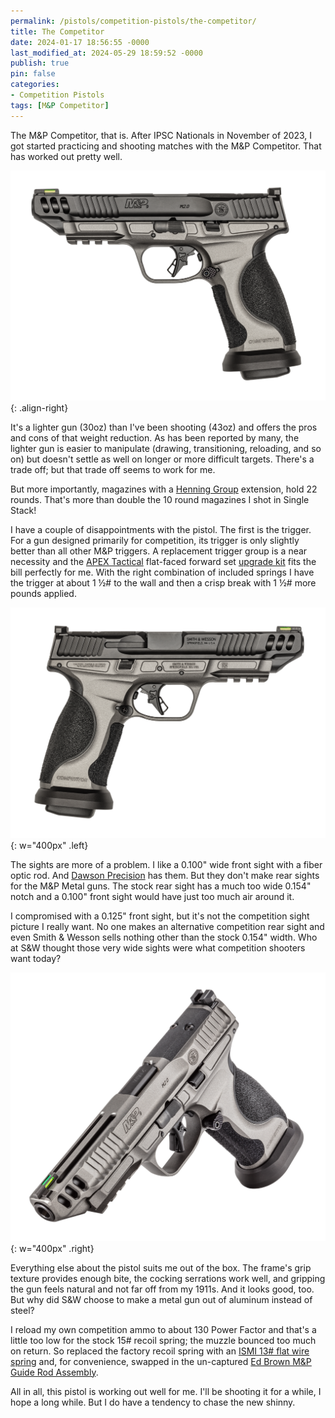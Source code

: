 ```yaml
---
permalink: /pistols/competition-pistols/the-competitor/
title: The Competitor
date: 2024-01-17 18:56:55 -0000
last_modified_at: 2024-05-29 18:59:52 -0000
publish: true
pin: false
categories:
- Competition Pistols
tags: [M&P Competitor]
---
```

The M&P Competitor, that is. After IPSC Nationals in November of 2023, I got started practicing and shooting matches with the M&P Competitor. That has worked out pretty well.

![M&P Competitor](/assets/wp-content/uploads/2023/10/Competitor-L.png){: .align-right}

It's a lighter gun (30oz) than I've been shooting (43oz) and offers the pros and cons of that weight reduction. As has been reported by many, the lighter gun is easier to manipulate (drawing, transitioning, reloading, and so on) but doesn't settle as well on longer or more difficult targets. There's a trade off; but that trade off seems to work for me.

But more importantly, magazines with a [Henning Group](https://www.henningshop.com/Default.aspx) extension, hold 22 rounds. That's more than double the 10 round magazines I shot in Single Stack!

I have a couple of disappointments with the pistol. The first is the trigger. For a gun designed primarily for competition, its trigger is only slightly better than all other M&P triggers. A replacement trigger group is a near necessity and the [APEX Tactical](https://www.apextactical.com) flat-faced forward set [upgrade kit](https://www.apextactical.com/flat-faced-forward-set-trigger-kit-for-metal-frame-m-p-m2-0) fits the bill perfectly for me. With the right combination of included springs I have the trigger at about 1 ½# to the wall and then a crisp break with 1 ½# more pounds applied.

![M&P Competitor](/assets/wp-content/uploads/2023/10/Competitor-R.png){: w="400px" .left}

The sights are more of a problem. I like a 0.100\" wide front sight with a fiber optic rod. And [Dawson Precision](https://dawsonprecision.com/gun-sights/smith-wesson/) has them. But they don't make rear sights for the M&P Metal guns. The stock rear sight has a much too wide 0.154\" notch and a 0.100\" front sight would have just too much air around it.

I compromised with a 0.125\" front sight, but it's not the competition sight picture I really want. No one makes an alternative competition rear sight and even Smith & Wesson sells nothing other than the stock 0.154\" width. Who at S&W thought those very wide sights were what competition shooters want today?

![M&P Competitor](/assets/wp-content/uploads/2024/05/13199-OnWhite-3Q-Left__43554.png){: w="400px" .right}

Everything else about the pistol suits me out of the box. The frame's grip texture provides enough bite, the cocking serrations work well, and gripping the gun feels natural and not far off from my 1911s. And it looks good, too. But why did S&W choose to make a metal gun out of aluminum instead of steel?

I reload my own competition ammo to about 130 Power Factor and that's a little too low for the stock 15# recoil spring; the muzzle bounced too much on return. So replaced the factory recoil spring with an [ISMI 13# flat wire spring](https://www.ismi-gunsprings.com/?product=mp-recoil-springs) and, for convenience, swapped in the un-captured [Ed Brown M&P Guide Rod Assembly](https://www.edbrown.com/product/mp-889/).

All in all, this pistol is working out well for me. I'll be shooting it for a while, I hope a long while. But I do have a tendency to chase the new shinny.
